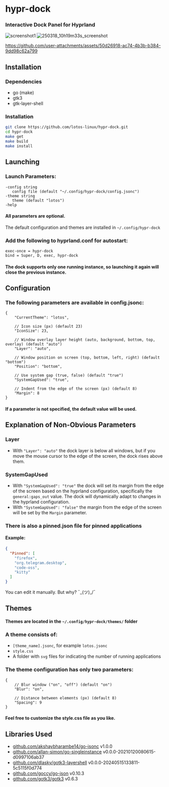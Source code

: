 # hypr-dock
### Interactive Dock Panel for Hyprland

![screenshot1](https://github.com/user-attachments/assets/b98cdf7c-83b0-4c12-9da1-ada9e1543178)
![250318_10h19m33s_screenshot](https://github.com/user-attachments/assets/3ef014e4-4613-4e28-b186-71ce262db404)

https://github.com/user-attachments/assets/50d26918-ac74-4b3b-b384-9dd98c62a799

## Installation

### Dependencies

- go (make)
- gtk3
- gtk-layer-shell

### Installation
```bash
git clone https://github.com/lotos-linux/hypr-dock.git
cd hypr-dock
make get
make build
make install
```
## Launching

### Launch Parameters:
```text
-config string
   config file (default "~/.config/hypr-dock/config.jsonc")
-theme string
   theme (default "lotos")
-help
```
#### All parameters are optional.

The default configuration and themes are installed in `~/.config/hypr-dock`

### Add the following to hyprland.conf for autostart:
```text
exec-once = hypr-dock
bind = Super, D, exec, hypr-dock
```

#### The dock supports only one running instance, so launching it again will close the previous instance.

## Configuration

### The following parameters are available in config.jsonc:
```jsonc
{
    "CurrentTheme": "lotos",

    // Icon size (px) (default 23)
    "IconSize": 23,

    // Window overlay layer height (auto, background, bottom, top, overlay) (default "auto")
    "Layer": "auto",

    // Window position on screen (top, bottom, left, right) (default "bottom")
    "Position": "bottom",

    // Use system gap (true, false) (default "true")
    "SystemGapUsed": "true",

    // Indent from the edge of the screen (px) (default 8)
    "Margin": 8
}
```
#### If a parameter is not specified, the default value will be used.

## Explanation of Non-Obvious Parameters
### Layer
- With `"Layer": "auto"` the dock layer is below all windows, but if you move the mouse cursor to the edge of the screen, the dock rises above them.
### SystemGapUsed
- With `"SystemGapUsed": "true"` the dock will set its margin from the edge of the screen based on the hyprland configuration, specifically the `general:gaps_out` value. The dock will dynamically adapt to changes in the hyprland configuration.
- With `"SystemGapUsed": "false"` the margin from the edge of the screen will be set by the `Margin` parameter.

### There is also a pinned.json file for pinned applications
#### Example:
```json
{
  "Pinned": [
    "firefox",
    "org.telegram.desktop",
    "code-oss",
    "kitty"
  ]
}
```
You can edit it manually. But why? ¯\_(ツ)_/¯

## Themes

#### Themes are located in the `~/.config/hypr-dock/themes/` folder

### A theme consists of:
- `[theme_name].jsonc`, for example `lotos.jsonc`
- `style.css`
- A folder with `svg` files for indicating the number of running applications

### The theme configuration has only two parameters:
```jsonc
{
    // Blur window ("on", "off") (default "on")
    "Blur": "on",

    // Distance between elements (px) (default 8)
    "Spacing": 9
}
```
#### Feel free to customize the style.css file as you like.

## Libraries Used
- [github.com/akshaybharambe14/go-jsonc](https://github.com/akshaybharambe14/go-jsonc) v1.0.0
- [github.com/allan-simon/go-singleinstance](https://github.com/allan-simon/go-singleinstance) v0.0.0-20210120080615-d0997106ab37
- [github.com/dlasky/gotk3-layershell](https://github.com/dlasky/gotk3-layershell) v0.0.0-20240515133811-5c5115f0d774
- [github.com/goccy/go-json](https://github.com/goccy/go-json) v0.10.3
- [github.com/gotk3/gotk3](https://github.com/gotk3/gotk3) v0.6.3